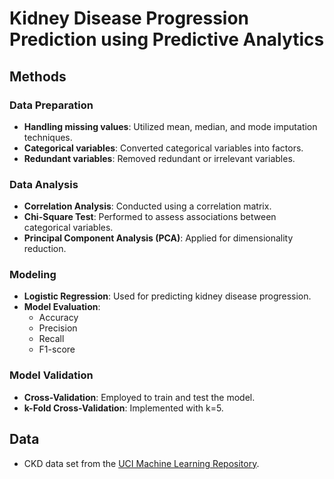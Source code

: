 # Kidney Disease Progression Prediction using Predictive Analytics

## Methods

### Data Preparation
- **Handling missing values**: Utilized mean, median, and mode imputation techniques.
- **Categorical variables**: Converted categorical variables into factors.
- **Redundant variables**: Removed redundant or irrelevant variables.

### Data Analysis
- **Correlation Analysis**: Conducted using a correlation matrix.
- **Chi-Square Test**: Performed to assess associations between categorical variables.
- **Principal Component Analysis (PCA)**: Applied for dimensionality reduction.

### Modeling
- **Logistic Regression**: Used for predicting kidney disease progression.
- **Model Evaluation**:
    - Accuracy
    - Precision
    - Recall
    - F1-score

### Model Validation
- **Cross-Validation**: Employed to train and test the model.
- **k-Fold Cross-Validation**: Implemented with k=5.

## Data

- CKD data set from the [UCI Machine Learning Repository](https://archive.ics.uci.edu/ml/datasets/Chronic_Kidney_Disease).

